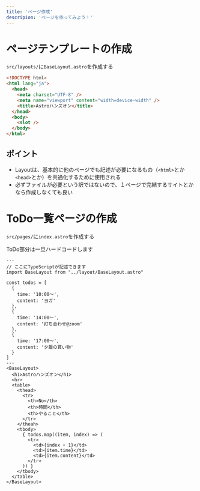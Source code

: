 ```yaml
---
title: 'ページ作成'
descripion: 'ページを作ってみよう！'
---
```


# ページテンプレートの作成

`src/layouts/`に`BaseLayout.astro`を作成する

```html
<!DOCTYPE html>
<html lang="ja">
  <head>
    <meta charset="UTF-8" />
    <meta name="viewport" content="width=device-width" />
    <title>Astroハンズオン</title>
  </head>
  <body>
    <slot />
  </body>
</html>
```

## ポイント

- Layoutは、基本的に他のページでも記述が必要になるもの（`<html>`とか`<head>`とか）を共通化するために使用される
- 必ずファイルが必要という訳ではないので、１ページで完結するサイトとかなら作成しなくても良い

# ToDo一覧ページの作成

`src/pages/`に`index.astro`を作成する

ToDo部分は一旦ハードコードします

```
---
// ここにTypeScriptが記述できます
import BaseLayout from "../layout/BaseLayout.astro"

const todos = [
  {
    time: '10:00〜',
    content: 'ヨガ'
  },
  {
    time: '14:00〜',
    content: '打ち合わせ@zoom'
  },
  {
    time: '17:00〜',
    content: '夕飯の買い物'
  }
]
---
<BaseLayout>
  <h1>Astroハンズオン</h1>
  <hr>
  <table>
    <thead>
      <tr>
        <th>No</th>
        <th>時間</th>
        <th>やること</th>
      </tr>
    </theah>
    <tbody>
      { todos.map((item, index) => (
        <tr>
          <td>{index + 1}</td>
          <td>{item.time}</td>
          <td>{item.content}</td>
        </tr>
      )) }
    </tbody>
  </table>
</BaseLayout>
```
